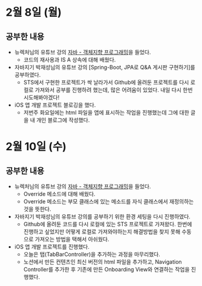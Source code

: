 # 2월 8일 (월)
## 공부한 내용
- 뉴렉처님의 유튜브 강의 [자바 - 객체지향 프로그래밍](https://www.youtube.com/watch?v=xmm8zxG5SQU&list=PLq8wAnVUcTFV4ZjRbyGnw6T1tgmYDLM3P&index=67)을 들었다.
  - 코드의 재사용과 IS A 상속에 대해 배웠다.
- 자바지기 박재성님의 유튜브 강의 [Spring-Boot, JPA로 Q&A 게시판 구현하기]를 공부하였다.
  - STS에서 구현한 프로젝트가 싹 날라가서 Github에 올려둔 프로젝트를 다시 로컬로 가져와서 공부를 진행하려 했는데, 많은 어려움이 있었다. 내일 다시 한번 시도해봐야겠다!
- iOS 앱 개발 프로젝트 블로깅을 했다.
  - 저번주 화요일에는 html 파일을 앱에 표시하는 작업을 진행했는데 그에 대한 글을 내 개인 블로그에 작성했다.
  
# 2월 10일 (수)
## 공부한 내용
- 뉴렉처님의 유튜브 강의 [자바 - 객체지향 프로그래밍](https://www.youtube.com/watch?v=GN6CshOsej4&list=PLq8wAnVUcTFV4ZjRbyGnw6T1tgmYDLM3P&index=69)을 들었다.
  - Override 메소드에 대해 배웠다.
  - Override 메소드는 부모 클래스에 있는 메소드를 자식 클래스에서 재정의하는 것을 뜻한다.
- 자바지기 박재성님의 유튜브 강의를 공부하기 위한 환경 세팅을 다시 진행하였다.
  - Github에 올려둔 코드를 다시 로컬에 있는 STS 프로젝트로 가져왔다. 한번에 진행하고 싶었지만 어떻게 로컬로 가져와야하는지 해결방법을 찾지 못해 수동으로 가져오는 방법을 택해서 아쉬웠다.
- iOS 앱 개발 프로젝트를 진행했다.
  - 오늘은 탭(TabBarController)을 추가하는 과정을 마무리했다.
  - 노션에서 만든 컨텐츠인 최신 버전의 html 파일을 추가하고, Navigation Controller를 추가한 후 기존에 만든 Onboarding View와 연결하는 작업을 진행했다.

